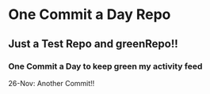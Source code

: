 # One Commit a Day Repo
## Just a Test Repo and greenRepo!!
### One Commit a Day to keep green my activity feed 

26-Nov: Another Commit!!